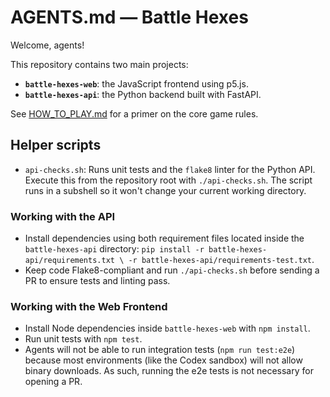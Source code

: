# AGENTS.md — Battle Hexes

Welcome, agents!

This repository contains two main projects:

- **`battle-hexes-web`**: the JavaScript frontend using p5.js.
- **`battle-hexes-api`**: the Python backend built with FastAPI.

See [HOW_TO_PLAY.md](HOW_TO_PLAY.md) for a primer on the core game rules.

## Helper scripts

- `api-checks.sh`: Runs unit tests and the `flake8` linter for the Python API.
  Execute this from the repository root with `./api-checks.sh`. The script runs
  in a subshell so it won't change your current working directory.

### Working with the API

- Install dependencies using both requirement files located inside the
  `battle-hexes-api` directory:
  `pip install -r battle-hexes-api/requirements.txt \
     -r battle-hexes-api/requirements-test.txt`.
- Keep code Flake8-compliant and run `./api-checks.sh` before sending a PR to
  ensure tests and linting pass.

### Working with the Web Frontend

- Install Node dependencies inside `battle-hexes-web` with `npm install`.
- Run unit tests with `npm test`.
- Agents will not be able to run integration tests (`npm run test:e2e`) because
  most environments (like the Codex sandbox) will not allow binary downloads. As such, 
  running the e2e tests is not necessary for opening a PR.

